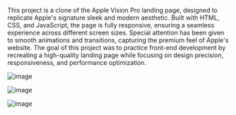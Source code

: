 This project is a clone of the Apple Vision Pro landing page, designed to replicate Apple's signature sleek and modern aesthetic. Built with HTML, CSS, and JavaScript, the page is fully responsive, ensuring a seamless experience across different screen sizes. Special attention has been given to smooth animations and transitions, capturing the premium feel of Apple's website.
The goal of this project was to practice front-end development by recreating a high-quality landing page while focusing on design precision, responsiveness, and performance optimization.

![image](https://github.com/user-attachments/assets/44bfdf5e-962c-4531-ba76-39e586bf7946)

![image](https://github.com/user-attachments/assets/596430a0-7ed8-45ae-825b-5e1514ef6f48)

![image](https://github.com/user-attachments/assets/196238cd-84e5-4f10-bf21-57fba908f995)



